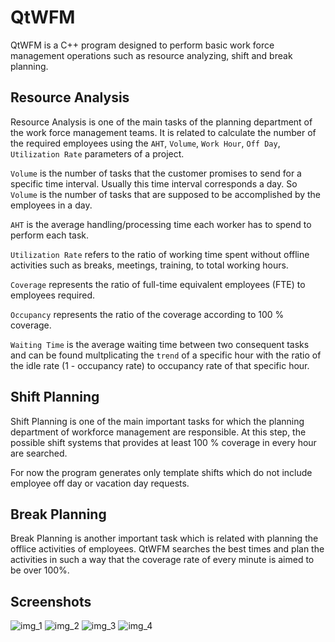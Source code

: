 # QtWFM

QtWFM is a C++ program designed to perform basic work force management operations such as resource analyzing, shift and break planning.

## Resource Analysis

Resource Analysis is one of the main tasks of the planning department of the work force management teams. It is related to calculate the number of the required employees using the `AHT`, `Volume`, `Work Hour`, `Off Day`, `Utilization Rate` parameters of a project.

`Volume` is the number of tasks that the customer promises to send for a specific time interval. Usually this time interval corresponds a day. So `Volume` is the number of tasks that are supposed to be accomplished by the employees in a day.

`AHT` is the average handling/processing time each worker has to spend to perform each task.

`Utilization Rate` refers to the ratio of working time spent without offline activities such as breaks, meetings, training, to total working hours.

`Coverage` represents the ratio of full-time equivalent employees (FTE) to employees required.

`Occupancy` represents the ratio of the coverage according to 100 % coverage.

`Waiting Time` is the average waiting time between two consequent tasks and can be found multplicating the `trend` of a specific hour with the ratio of the idle rate (1 - occupancy rate) to occupancy rate of that specific hour.

## Shift Planning

Shift Planning is one of the main important tasks for which the planning department of workforce management are responsible. At this step, the possible shift systems that provides at least 100 % coverage in every hour are searched.

For now the program generates only template shifts which do not include employee off day or vacation day requests.

## Break Planning

Break Planning is another important task which is related with planning the offlice activities of employees. QtWFM searches the best times and plan the activities in such a way that the coverage rate of every minute is aimed to be over 100%. 

## Screenshots

![img_1](https://github.com/user-attachments/assets/8a66158e-6199-40c9-b05d-b02d0881287e)
![img_2](https://github.com/user-attachments/assets/b08e805e-326f-44df-89f4-30d184316680)
![img_3](https://github.com/user-attachments/assets/342757ff-550f-4b22-bb94-e6e1039a4adf)
![img_4](https://github.com/user-attachments/assets/6649d543-6032-4416-9199-075df02052ea)

